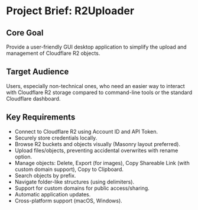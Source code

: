 # Project Brief: R2Uploader

## Core Goal
Provide a user-friendly GUI desktop application to simplify the upload and management of Cloudflare R2 objects.

## Target Audience
Users, especially non-technical ones, who need an easier way to interact with Cloudflare R2 storage compared to command-line tools or the standard Cloudflare dashboard.

## Key Requirements
- Connect to Cloudflare R2 using Account ID and API Token.
- Securely store credentials locally.
- Browse R2 buckets and objects visually (Masonry layout preferred).
- Upload files/objects, preventing accidental overwrites with rename option.
- Manage objects: Delete, Export (for images), Copy Shareable Link (with custom domain support), Copy to Clipboard.
- Search objects by prefix.
- Navigate folder-like structures (using delimiters).
- Support for custom domains for public access/sharing.
- Automatic application updates.
- Cross-platform support (macOS, Windows).
